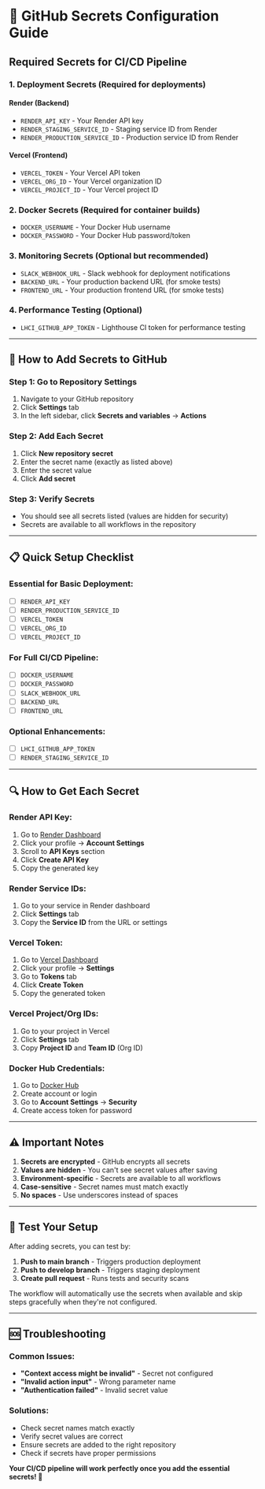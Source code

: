 # 🔐 **GitHub Secrets Configuration Guide**

## Required Secrets for CI/CD Pipeline

### **1. Deployment Secrets (Required for deployments)**

#### **Render (Backend)**
- `RENDER_API_KEY` - Your Render API key
- `RENDER_STAGING_SERVICE_ID` - Staging service ID from Render
- `RENDER_PRODUCTION_SERVICE_ID` - Production service ID from Render

#### **Vercel (Frontend)**
- `VERCEL_TOKEN` - Your Vercel API token
- `VERCEL_ORG_ID` - Your Vercel organization ID
- `VERCEL_PROJECT_ID` - Your Vercel project ID

### **2. Docker Secrets (Required for container builds)**
- `DOCKER_USERNAME` - Your Docker Hub username
- `DOCKER_PASSWORD` - Your Docker Hub password/token

### **3. Monitoring Secrets (Optional but recommended)**
- `SLACK_WEBHOOK_URL` - Slack webhook for deployment notifications
- `BACKEND_URL` - Your production backend URL (for smoke tests)
- `FRONTEND_URL` - Your production frontend URL (for smoke tests)

### **4. Performance Testing (Optional)**
- `LHCI_GITHUB_APP_TOKEN` - Lighthouse CI token for performance testing

---

## 🚀 **How to Add Secrets to GitHub**

### **Step 1: Go to Repository Settings**
1. Navigate to your GitHub repository
2. Click **Settings** tab
3. In the left sidebar, click **Secrets and variables** → **Actions**

### **Step 2: Add Each Secret**
1. Click **New repository secret**
2. Enter the secret name (exactly as listed above)
3. Enter the secret value
4. Click **Add secret**

### **Step 3: Verify Secrets**
- You should see all secrets listed (values are hidden for security)
- Secrets are available to all workflows in the repository

---

## 📋 **Quick Setup Checklist**

### **Essential for Basic Deployment:**
- [ ] `RENDER_API_KEY`
- [ ] `RENDER_PRODUCTION_SERVICE_ID`
- [ ] `VERCEL_TOKEN`
- [ ] `VERCEL_ORG_ID`
- [ ] `VERCEL_PROJECT_ID`

### **For Full CI/CD Pipeline:**
- [ ] `DOCKER_USERNAME`
- [ ] `DOCKER_PASSWORD`
- [ ] `SLACK_WEBHOOK_URL`
- [ ] `BACKEND_URL`
- [ ] `FRONTEND_URL`

### **Optional Enhancements:**
- [ ] `LHCI_GITHUB_APP_TOKEN`
- [ ] `RENDER_STAGING_SERVICE_ID`

---

## 🔍 **How to Get Each Secret**

### **Render API Key:**
1. Go to [Render Dashboard](https://dashboard.render.com)
2. Click your profile → **Account Settings**
3. Scroll to **API Keys** section
4. Click **Create API Key**
5. Copy the generated key

### **Render Service IDs:**
1. Go to your service in Render dashboard
2. Click **Settings** tab
3. Copy the **Service ID** from the URL or settings

### **Vercel Token:**
1. Go to [Vercel Dashboard](https://vercel.com/dashboard)
2. Click your profile → **Settings**
3. Go to **Tokens** tab
4. Click **Create Token**
5. Copy the generated token

### **Vercel Project/Org IDs:**
1. Go to your project in Vercel
2. Click **Settings** tab
3. Copy **Project ID** and **Team ID** (Org ID)

### **Docker Hub Credentials:**
1. Go to [Docker Hub](https://hub.docker.com)
2. Create account or login
3. Go to **Account Settings** → **Security**
4. Create access token for password

---

## ⚠️ **Important Notes**

1. **Secrets are encrypted** - GitHub encrypts all secrets
2. **Values are hidden** - You can't see secret values after saving
3. **Environment-specific** - Secrets are available to all workflows
4. **Case-sensitive** - Secret names must match exactly
5. **No spaces** - Use underscores instead of spaces

---

## 🧪 **Test Your Setup**

After adding secrets, you can test by:

1. **Push to main branch** - Triggers production deployment
2. **Push to develop branch** - Triggers staging deployment
3. **Create pull request** - Runs tests and security scans

The workflow will automatically use the secrets when available and skip steps gracefully when they're not configured.

---

## 🆘 **Troubleshooting**

### **Common Issues:**
- **"Context access might be invalid"** - Secret not configured
- **"Invalid action input"** - Wrong parameter name
- **"Authentication failed"** - Invalid secret value

### **Solutions:**
- Check secret names match exactly
- Verify secret values are correct
- Ensure secrets are added to the right repository
- Check if secrets have proper permissions

**Your CI/CD pipeline will work perfectly once you add the essential secrets! 🚀**
